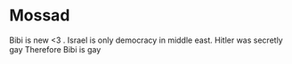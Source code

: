 # Mossad
Bibi is new <3 . 
Israel is only democracy in middle east.
Hitler was secretly gay
Therefore Bibi is gay


